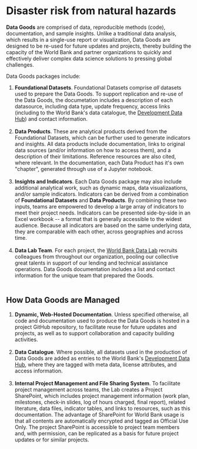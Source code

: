 # Disaster risk from natural hazards

**Data Goods** are comprised of data, reproducible methods (code), documentation, and sample insights. Unlike a traditional data analysis, which results in a single-use report or visualization, Data Goods are designed to be re-used for future updates and projects, thereby building the capacity of the World Bank and partner organizations to quickly and effectively deliver complex data science solutions to pressing global challenges.

Data Goods packages include:

1. **Foundational Datasets**. Foundational Datasets comprise *all* datasets used to prepare the Data Goods. To support replication and re-use of the Data Goods, the documetation includes a description of each datasource, including data type, update frequency, access links (including to the World Bank's data catalogue, the [Development Data Hub](https://datacatalog.worldbank.org/home)) and contact information.
<br><br>
2. **Data Products**. These are analytical products derived from the Foundational Datasets, which can be further used to generate indicators and insights. All data products include documentation, links to original data sources (and/or information on how to access them), and a description of their limitations. Reference resources are also cited, where relevant. In the documentation, each Data Product has it's own "chapter", generated through use of a Jupyter notebook.
<br><br>
3. **Insights and Indicators**. Each Data Goods package may also include additional analytical work, such as dynamic maps, data visualizaations, and/or sample indicators. Indicators can be derived from a combination of **Foundational Datasets** and **Data Products**. By combining these two inputs, teams are empowered to develop a large array of indicators to meet their project needs. Indicators can be presented side-by-side in an Excel workbook -- a format that is generally accessible to the widest audience. Because all indicators are based on the same underlying data, they are comparable with each other, across geographies and across time.
<br><br>
4. **Data Lab Team**. For each project, the [World Bank Data Lab](https://wbdatalab.org/) recruits colleagues from throughout our organization, pooling our collective great talents in support of our lending and technical assistance operations. Data Goods documentation includes a list and contact information for the unique team that prepared the Goods.
<br><br>

## How Data Goods are Managed

1. **Dynamic, Web-Hosted Documentation**. Unless specified otherwise, all code and documentation used to produce the Data Goods is hosted in a project GitHub repository, to facilitate reuse for future updates and projects, as well as to support collaboration and capacity building activities.
<br><br>
2. **Data Catalogue**. Where possible, all datasets used in the production of Data Goods are added as entries to the World Bank's [Development Data Hub](https://datacatalog.worldbank.org/home), where they are tagged with meta data, license attributes, and access information.
<br><br>
3. **Internal Project Management and File Sharing System**. To facilitate project management across teams, the Lab creates a Project SharePoint, which includes project management information (work plan, milestones, check-in slides, log of hours charged, final report), related literature, data files, indicator tables, and links to resources, such as this documentation. The advantage of SharePoint for World Bank usage is that all contents are automatically encrypted and tagged as Official Use Only. The project SharePoint is accessible to project team members and, with permission, can be replicated as a basis for future project updates or for similar projects.
<br><br>

